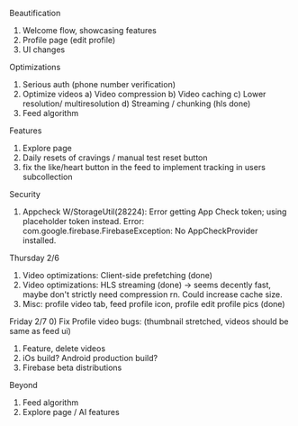 Beautification
1) Welcome flow, showcasing features
2) Profile page (edit profile)
3) UI changes

Optimizations
1) Serious auth (phone number verification)
2) Optimize videos
  a) Video compression
  b) Video caching
  c) Lower resolution/ multiresolution
  d) Streaming / chunking (hls done)
3) Feed algorithm

Features
1) Explore page
2) Daily resets of cravings / manual test reset button
3) fix the like/heart button in the feed to implement tracking in users subcollection

Security
1) Appcheck
W/StorageUtil(28224): Error getting App Check token; using placeholder token instead. Error: com.google.firebase.FirebaseException: No AppCheckProvider installed.

Thursday 2/6
1) Video optimizations: Client-side prefetching (done)
2) Video optimizations: HLS streaming (done) -> seems decently fast, maybe don't strictly need compression rn. Could increase cache size.
3) Misc: profile video tab, feed profile icon, profile edit profile pics (done)

Friday 2/7
0) Fix Profile video bugs: (thumbnail stretched, videos should be same as feed ui)
1) Feature, delete videos
2) iOs build? Android production build?
3) Firebase beta distributions

Beyond
1) Feed algorithm
2) Explore page / AI features